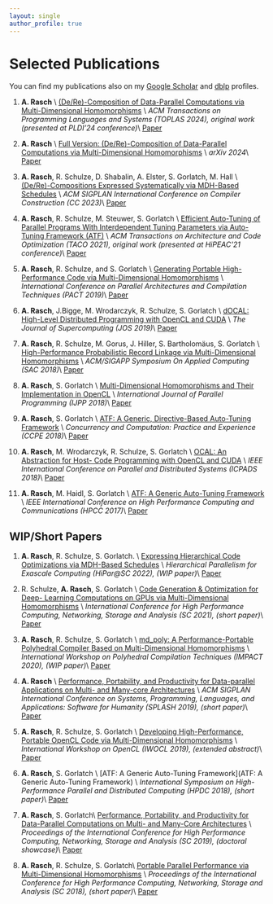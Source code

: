 ```yaml
---
layout: single
author_profile: true
---
```


# Selected Publications

You can find my publications also on my [Google Scholar](https://scholar.google.de/citations?user=njDb_rMAAAAJ&hl=en&oi=ao) and [dblp](https://dblp.uni-trier.de/pid/204/7105.html) profiles.

1.  **A. Rasch** \\
    [(De/Re)-Composition of Data-Parallel Computations via Multi-Dimensional Homomorphisms](https://dl.acm.org/doi/10.1145/3665643) \\
    *ACM Transactions on Programming Languages and Systems (TOPLAS 2024),  original work (presented at PLDI’24 conference)*\\
    <a href="../assets/files/publications/toplas24/paper.pdf"><i class="fas fa-file-pdf" style="color: red; font-size: 2em; padding-top: .4em"></i></a> [Paper](../assets/files/publications/toplas24/paper.pdf)

1.  **A. Rasch** \\
    [Full Version: (De/Re)-Composition of Data-Parallel Computations via Multi-Dimensional Homomorphisms](https://arxiv.org/abs/2405.05118) \\
    *arXiv 2024*\\
    <a href="../assets/files/publications/arxiv24/paper.pdf"><i class="fas fa-file-pdf" style="color: red; font-size: 2em; padding-top: .4em"></i></a> [Paper](../assets/files/publications/arxiv24/paper.pdf)    

1.  **A. Rasch**, R. Schulze, D. Shabalin, A. Elster, S. Gorlatch, M. Hall \\
    [(De/Re)-Compositions Expressed Systematically via MDH-Based Schedules](https://dl.acm.org/doi/abs/10.1145/3578360.3580269) \\
    *ACM SIGPLAN International Conference on Compiler Construction (CC 2023)*\\
    <a href="../assets/files/publications/cc23/paper.pdf"><i class="fas fa-file-pdf" style="color: red; font-size: 2em; padding-top: .4em"></i></a> [Paper](../assets/files/publications/cc23/paper.pdf)


1.  **A. Rasch**, R. Schulze, M. Steuwer, S. Gorlatch \\
    [Efficient Auto-Tuning of Parallel Programs With Interdependent Tuning Parameters via Auto-Tuning Framework (ATF)](https://dl.acm.org/doi/abs/10.1145/3427093) \\
    *ACM Transactions on Architecture and Code Optimization (TACO 2021), original work (presented at HiPEAC'21 conference)*\\
    <a href="../assets/files/publications/taco21/paper.pdf"><i class="fas fa-file-pdf" style="color: red; font-size: 2em; padding-top: .4em"></i></a> [Paper](../assets/files/publications/taco21/paper.pdf)


1.  **A. Rasch**, R. Schulze, and S. Gorlatch \\
    [Generating Portable High-Performance Code via Multi-Dimensional Homomorphisms](https://ieeexplore.ieee.org/abstract/document/8891668) \\
    *International Conference on Parallel Architectures and Compilation Techniques (PACT 2019)*\\
    <a href="../assets/files/publications/pact19/paper.pdf"><i class="fas fa-file-pdf" style="color: red; font-size: 2em; padding-top: .4em"></i></a> [Paper](../assets/files/publications/pact19/paper.pdf)


1.  **A. Rasch**, J.Bigge, M. Wrodarczyk, R. Schulze, S. Gorlatch \\
    [dOCAL: High-Level Distributed Programming with OpenCL and CUDA](https://idp.springer.com/authorize/casa?redirect_uri=https://link.springer.com/article/10.1007/s11227-019-02829-2&casa_token=XIMdqk5xl0UAAAAA:jQ39fJF1PsAT0Y-Y4iUz9qmvnRrHjh6E5YJuDlXgo2CEMv7qgR20rB8Zo1VyT6jMrRB3PIPXmhaQMnJfyA) \\
    *The Journal of Supercomputing (JOS 2019)*\\
    <a href="../assets/files/publications/jos19/paper.pdf"><i class="fas fa-file-pdf" style="color: red; font-size: 2em; padding-top: .4em"></i></a> [Paper](../assets/files/publications/jos19/paper.pdf)


1.  **A. Rasch**, R. Schulze, M. Gorus, J. Hiller, S. Bartholomäus, S. Gorlatch \\
    [High-Performance Probabilistic Record Linkage via Multi-Dimensional Homomorphisms](https://dl.acm.org/doi/abs/10.1145/3297280.3297330) \\
    *ACM/SIGAPP Symposium On Applied Computing (SAC 2018)*\\
    <a href="../assets/files/publications/sac18/paper.pdf"><i class="fas fa-file-pdf" style="color: red; font-size: 2em; padding-top: .4em"></i></a> [Paper](../assets/files/publications/sac18/paper.pdf)


1.  **A. Rasch**, S. Gorlatch \\
    [Multi-Dimensional Homomorphisms and Their Implementation in OpenCL](https://link.springer.com/article/10.1007/s10766-017-0508-z) \\
    *International Journal of Parallel Programming (IJPP 2018)*\\
    <a href="../assets/files/publications/ijpp18/paper.pdf"><i class="fas fa-file-pdf" style="color: red; font-size: 2em; padding-top: .4em"></i></a> [Paper](../assets/files/publications/ijpp18/paper.pdf)


1.  **A. Rasch**, S. Gorlatch \\
    [ATF: A Generic, Directive-Based Auto-Tuning Framework](https://onlinelibrary.wiley.com/doi/abs/10.1002/cpe.4423) \\
    *Concurrency and Computation: Practice and Experience (CCPE 2018)*\\
    <a href="../assets/files/publications/ccpe18/paper.pdf"><i class="fas fa-file-pdf" style="color: red; font-size: 2em; padding-top: .4em"></i></a> [Paper](../assets/files/publications/ccpe18/paper.pdf)


1.  **A. Rasch**, M. Wrodarczyk, R. Schulze, S. Gorlatch \\
    [OCAL: An Abstraction for Host- Code Programming with OpenCL and CUDA](https://ieeexplore.ieee.org/abstract/document/8644541?casa_token=XYcMMQCmA1sAAAAA:OxP9FJD_Gdlzz2Xu5OhB_wwgzva7VKYhFy-Y7CrM_1Zi2l8YSTvsj5Duk3Nri34gDjrndahvLhU) \\
    *IEEE International Conference on Parallel and Distributed Systems (ICPADS 2018)*\\
    <a href="../assets/files/publications/icpads18/paper.pdf"><i class="fas fa-file-pdf" style="color: red; font-size: 2em; padding-top: .4em"></i></a> [Paper](../assets/files/publications/icpads18/paper.pdf)


1.  **A. Rasch**, M. Haidl, S. Gorlatch \\
    [ATF: A Generic Auto-Tuning Framework](https://ieeexplore.ieee.org/document/8291912) \\
    *IEEE International Conference on High Performance Computing and Communications (HPCC 2017)*\\
    <a href="../assets/files/publications/hpcc17/paper.pdf"><i class="fas fa-file-pdf" style="color: red; font-size: 2em; padding-top: .4em"></i></a> [Paper](../assets/files/publications/hpcc17/paper.pdf)


<!-- 1.  M. Riemenschneider, A. Herbst, **A. Rasch**, S. Gorlatch, D. Heider \\
    [eccCL: Parallelized GPU Implementation of Ensemble Classifier Chains](https://bmcbioinformatics.biomedcentral.com/articles/10.1186/s12859-017-1783-9) \\
    *BMC Bioinformatics 2017* -->


## WIP/Short Papers

1.  **A. Rasch**, R. Schulze, S. Gorlatch. \\
    [Expressing Hierarchical Code Optimizations via MDH-Based Schedules](https://hipar.ng-analytics.com/wp-content/uploads/2022/11/hipar22_paper4.pdf) \\
    *Hierarchical Parallelism for Exascale Computing (HiPar@SC 2022), (WIP paper)*\\
    <a href="../assets/files/publications/wip_short/sc22/paper.pdf"><i class="fas fa-file-pdf" style="color: red; font-size: 2em; padding-top: .4em"></i></a> [Paper](../assets/files/publications/wip_short/sc22/paper.pdf)


2.  R. Schulze, **A. Rasch**, S. Gorlatch \\
    [Code Generation & Optimization for Deep- Learning Computations on GPUs via Multi-Dimensional Homomorphisms](https://sc21.supercomputing.org/proceedings/tech_poster/) \\
    *International Conference for High Performance Computing, Networking, Storage and Analysis (SC 2021), (short paper)*\\
    <a href="../assets/files/publications/wip_short/sc21/paper.pdf"><i class="fas fa-file-pdf" style="color: red; font-size: 2em; padding-top: .4em"></i></a> [Paper](../assets/files/publications/wip_short/sc21/paper.pdf)


1.  **A. Rasch**, R. Schulze, S. Gorlatch \\
    [md_poly: A Performance-Portable Polyhedral Compiler Based on Multi-Dimensional Homomorphisms](https://impact-workshop.org/impact2020/) \\
    *International Workshop on Polyhedral Compilation Techniques (IMPACT 2020), (WIP paper)*\\
    <a href="../assets/files/publications/wip_short/impact20/paper.pdf"><i class="fas fa-file-pdf" style="color: red; font-size: 2em; padding-top: .4em"></i></a> [Paper](../assets/files/publications/wip_short/impact20/paper.pdf)


1.  **A. Rasch** \\
    [Performance, Portability, and Productivity for Data-parallel Applications on Multi- and Many-core Architectures](https://dl.acm.org/doi/abs/10.1145/3359061.3361072) \\
    *ACM SIGPLAN International Conference on Systems, Programming, Languages, and Applications: Software for Humanity (SPLASH 2019), (short paper)*\\
    <a href="../assets/files/publications/wip_short/splash19/paper.pdf"><i class="fas fa-file-pdf" style="color: red; font-size: 2em; padding-top: .4em"></i></a> [Paper](../assets/files/publications/wip_short/splash19/paper.pdf)


1.  **A. Rasch**, R. Schulze, S. Gorlatch \\
    [Developing High-Performance, Portable OpenCL Code via Multi-Dimensional Homomorphisms](https://dl.acm.org/doi/abs/10.1145/3318170.3318171) \\
    *International Workshop on OpenCL (IWOCL 2019), (extended abstract)*\\
    <a href="../assets/files/publications/wip_short/iwocl19/paper.pdf"><i class="fas fa-file-pdf" style="color: red; font-size: 2em; padding-top: .4em"></i></a> [Paper](../assets/files/publications/wip_short/iwocl19/paper.pdf)


1.  **A. Rasch**, S. Gorlatch \\
    [ATF: A Generic Auto-Tuning Framework](ATF: A Generic Auto-Tuning Framework) \\
    *International Symposium on High-Performance Parallel and Distributed Computing (HPDC 2018), (short paper)*\\
    <a href="../assets/files/publications/wip_short/hpdc18/paper.pdf"><i class="fas fa-file-pdf" style="color: red; font-size: 2em; padding-top: .4em"></i></a> [Paper](../assets/files/publications/wip_short/hpdc18/paper.pdf)


1.  **A. Rasch**, S. Gorlatch\\
    [Performance, Portability, and Productivity for Data-Parallel Computations on Multi- and Many-Core Architectures](https://sc19.supercomputing.org/proceedings/doctoral_showcase/index.html) \\
    *Proceedings of the International Conference for High Performance Computing, Networking, Storage and Analysis (SC 2019), (doctoral showcase)*\\
    <a href="../assets/files/publications/wip_short/sc19/paper.pdf"><i class="fas fa-file-pdf" style="color: red; font-size: 2em; padding-top: .4em"></i></a> [Paper](../assets/files/publications/wip_short/sc19/paper.pdf)

1.  **A. Rasch**, R. Schulze, S. Gorlatch\\
    [Portable Parallel Performance via Multi-Dimensional Homomorphisms](https://sc18.supercomputing.org/proceedings/tech_poster/) \\
    *Proceedings of the International Conference for High Performance Computing, Networking, Storage and Analysis (SC 2018), (short paper)*\\
    <a href="../assets/files/publications/wip_short/sc18/paper.pdf"><i class="fas fa-file-pdf" style="color: red; font-size: 2em; padding-top: .4em"></i></a> [Paper](../assets/files/publications/wip_short/sc18/paper.pdf)
